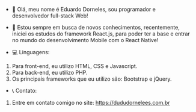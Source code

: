 - 👋 Olá, meu nome é Eduardo Dorneles, sou programador e desenvolvedor full-stack Web!

- 🎯 Estou sempre em busca de novos conhecimentos, recentemente, iniciei os estudos do framework React.js, para poder ter a base e entrar no mundo do desenvolvimento Mobile com o React Native!

- 💻 Linguagens:
1. Para front-end, eu utilizo HTML, CSS e Javascript.
2. Para back-end, eu utilizo PHP.
3. Os principais frameworks que eu utilizo são: Bootstrap e jQuery.


- 📞 Contato:
1. Entre em contato comigo no site: https://dududornelees.com.br
